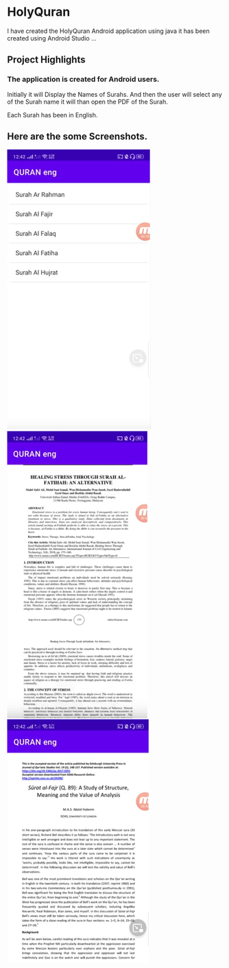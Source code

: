 # HolyQuran
I have created the HolyQuran Android application using java it has been created using Android Studio ...


## Project Highlights

### The application is created for Android users.

Initially it will Display the Names of  Surahs. And then the user will select any of the Surah name it will than open the PDF of the Surah.

Each Surah has been in English. 

## Here are the some Screenshots.


![Quran1](https://github.com/kashiiitech/Android_app/blob/725cbef2b41baa06d3559fd1dce5e1e8b8accc2f/Outputs/quran1.png)
![Quran2](https://github.com/kashiiitech/Android_app/blob/725cbef2b41baa06d3559fd1dce5e1e8b8accc2f/Outputs/quran2.png)
![Quran3](https://github.com/kashiiitech/Android_app/blob/725cbef2b41baa06d3559fd1dce5e1e8b8accc2f/Outputs/quran3.png)
